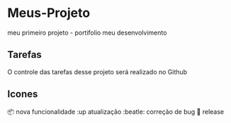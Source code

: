 # Meus-Projeto
meu primeiro projeto - portifolio
meu desenvolvimento

## Tarefas

O controle das tarefas desse projeto será realizado no Github

## Icones

:package: nova funcionalidade
:up atualização
:beatle: correção de bug
:checkered_flag: release


